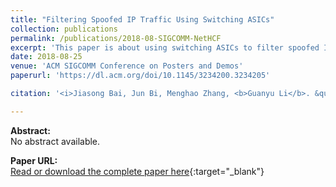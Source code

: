 ```yaml
---
title: "Filtering Spoofed IP Traffic Using Switching ASICs"
collection: publications
permalink: /publications/2018-08-SIGCOMM-NetHCF
excerpt: 'This paper is about using switching ASICs to filter spoofed IP traffic.'
date: 2018-08-25
venue: 'ACM SIGCOMM Conference on Posters and Demos'
paperurl: 'https://dl.acm.org/doi/10.1145/3234200.3234205'

citation: '<i>Jiasong Bai, Jun Bi, Menghao Zhang, <b>Guanyu Li</b>. &quot;Filtering Spoofed IP Traffic Using Switching ASICs&quot;. In ACM SIGCOMM 2018 Conference on Posters and Demos, Budapest, Hungary, August 20-25, 2018.</i>'

---
```

**Abstract:**  
No abstract available.

**Paper URL:**  
[Read or download the complete paper here](https://dl.acm.org/doi/10.1145/3234200.3234205){:target="\_blank"}
